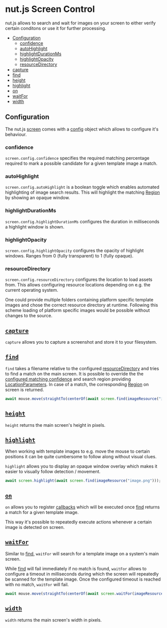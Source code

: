 # nut.js Screen Control

nut.js allows to search and wait for images on your screen to either verify certain conditons or use it for further processing.

- [Configuration](#configuration)
    - [confidence](#confidence)
    - [autoHighlight](#autoHighlight)
    - [highlightDurationMs](#highlightdurationms)
    - [highlightOpacity](#highlightopacity)
    - [resourceDirectory](#resourcedirectory)
- [capture](#capture)
- [find](#find)
- [height](#height)
- [highlight](#highlight)
- [on](#on)
- [waitFor](#waitfor)
- [width](#width)

## Configuration

The nut.js [screen](https://nut-tree.github.io/apidoc/classes/screen.html) comes with a [config](https://nut-tree.github.io/apidoc/classes/screen.html#config) object which allows to configure it's behaviour.

### confidence

`screen.config.confidence` specifies the required matching percentage required to mark a possible candidate for a given template image a match.

### autoHighlight

`screen.config.autoHighlight` is a boolean toggle which enables automated highlighting of image search results.
This will highlight the matching [Region]() by showing an opaque window.

### highlightDurationMs

`screen.config.highlightDurationMs` configures the duration in milliseconds a highlight window is shown.

### highlightOpacity

`screen.config.highlightOpacity` configures the opacity of highlight windows. Ranges from 0 (fully transparent) to 1 (fully opaque).

### resourceDirectory

`screen.config.resourceDirectory` configures the location to load assets from.
This allows configuring resource locations depending on e.g. the current operating system.

One could provide multiple folders containing platform specific template images and chose the correct resource directory at runtime.
Following this scheme loading of platform specific images would be possible without changes to the source.

## [`capture`](https://nut-tree.github.io/apidoc/classes/screen.html#capture)

`capture` allows you to capture a screenshot and store it to your filesystem.

## [`find`](https://nut-tree.github.io/apidoc/classes/screen.html#find)

`find` takes a filename relative to the configured [resourceDirectory](#resourcedirectory) and tries to find a match on the main screen.
It is possible to override the the [configured matching confidence](#confidence) and search region providing [LocationParameters](https://nut-tree.github.io/apidoc/classes/locationparameters.html).
In case of a match, the corresponding [Region](https://nut-tree.github.io/apidoc/classes/region.html) on screen is returned.

```js
await mouse.move(straightTo(centerOf(await screen.find(imageResource("image.png")))));
```

## [`height`](https://nut-tree.github.io/apidoc/classes/screen.html#height)

`height` returns the main screen's height in pixels.

## [`highlight`](https://nut-tree.github.io/apidoc/classes/screen.html#highlight)

When working with template images to e.g. move the mouse to certain positions it can be quite cumbersome to follow along without visual clues.

`highlight` allows you to display an opaque window overlay which makes it easier to visually follow detection / movement.

```js
await screen.highlight(await screen.find(imageResource("image.png")));
```

## [`on`](https://nut-tree.github.io/apidoc/classes/screen.html#on)

`on` allows you to register [callbacks](https://nut-tree.github.io/apidoc/globals.html#findhookcallback) which will be executed once [find](#findhttpsnut-treegithubionutjsclassesscreenhtmlfind) returns a match for a given template image.

This way it's possible to repeatedly execute actions whenever a certain image is detected on screen.

## [`waitFor`](https://nut-tree.github.io/apidoc/classes/screen.html#waitfor)

Similar to [find](#findhttpsnut-treegithubionutjsclassesscreenhtmlfind), `waitFor` will search for a template image on a system's main screen.

While [find](#findhttpsnut-treegithubionutjsclassesscreenhtmlfind) will fail immediately if no match is found, `waitFor` allows to configure a timeout in milliseconds during which the screen will repeatedly be scanned for the template image.
Once the configured timeout is reached with no match, `waitFor` will fail.

```js
await mouse.move(straightTo(centerOf(await screen.waitFor(imageResource("image.png"), 3000))));
```

## [`width`](https://nut-tree.github.io/apidoc/classes/screen.html#width)

`width` returns the main screen's width in pixels.
